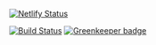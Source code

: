 [![Netlify Status](https://api.netlify.com/api/v1/badges/18a92744-d5ea-410a-ac4b-caa0c5ec5779/deploy-status)](https://app.netlify.com/sites/angry-agnesi-68a0bb/deploys) 

[![Build Status](https://joebateson.visualstudio.com/joebateson/_apis/build/status/jdb8.site?branchName=master)](https://joebateson.visualstudio.com/joebateson/_build/latest?definitionId=4&branchName=master) [![Greenkeeper badge](https://badges.greenkeeper.io/jdb8/site.svg)](https://greenkeeper.io/) 
